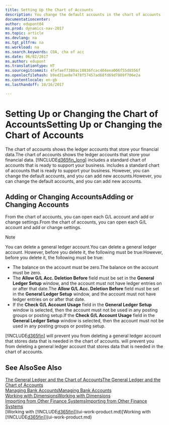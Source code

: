 ```yaml
---
title: Setting Up the Chart of Accounts
description: You change the default accounts in the chart of accounts (COA), and you can add new accounts.
documentationcenter: 
author: edupont04
ms.prod: dynamics-nav-2017
ms.topic: article
ms.devlang: na
ms.tgt_pltfrm: na
ms.workload: na
ms.search.keywords: COA, cha of acc
ms.date: 06/02/2017
ms.author: edupont
ms.translationtype: HT
ms.sourcegitcommit: 4fefaef7380ac10836fcac404eea006f55d8556f
ms.openlocfilehash: b9ed31ae8e7478f57457ad68fd69d7809f706e2a
ms.contentlocale: en-gb
ms.lasthandoff: 10/16/2017

---
```

# <a name="setting-up-or-changing-the-chart-of-accounts"></a><span data-ttu-id="372cb-103">Setting Up or Changing the Chart of Accounts</span><span class="sxs-lookup"><span data-stu-id="372cb-103">Setting Up or Changing the Chart of Accounts</span></span>
<span data-ttu-id="372cb-104">The chart of accounts shows the ledger accounts that store your financial data.</span><span class="sxs-lookup"><span data-stu-id="372cb-104">The chart of accounts shows the ledger accounts that store your financial data.</span></span> [!INCLUDE[d365fin_long](includes/d365fin_long_md.md)]<span data-ttu-id="372cb-105"> includes a standard chart of accounts that is ready to support your business.</span><span class="sxs-lookup"><span data-stu-id="372cb-105"> includes a standard chart of accounts that is ready to support your business.</span></span>
<span data-ttu-id="372cb-106">However, you can change the default accounts, and you can add new accounts.</span><span class="sxs-lookup"><span data-stu-id="372cb-106">However, you can change the default accounts, and you can add new accounts.</span></span>  

## <a name="adding-or-changing-accounts"></a><span data-ttu-id="372cb-107">Adding or Changing Accounts</span><span class="sxs-lookup"><span data-stu-id="372cb-107">Adding or Changing Accounts</span></span>
<span data-ttu-id="372cb-108">From the chart of accounts, you can open each G/L account and add or change settings.</span><span class="sxs-lookup"><span data-stu-id="372cb-108">From the chart of accounts, you can open each G/L account and add or change settings.</span></span>

> [!NOTE]  
>   <span data-ttu-id="372cb-109">You can delete a general ledger account.</span><span class="sxs-lookup"><span data-stu-id="372cb-109">You can delete a general ledger account.</span></span> <span data-ttu-id="372cb-110">However, before you delete it, the following must be true:</span><span class="sxs-lookup"><span data-stu-id="372cb-110">However, before you delete it, the following must be true:</span></span>  

* <span data-ttu-id="372cb-111">The balance on the account must be zero.</span><span class="sxs-lookup"><span data-stu-id="372cb-111">The balance on the account must be zero.</span></span>  
* <span data-ttu-id="372cb-112">The **Allow G/L Acc. Deletion Before** field must be set in the **General Ledger Setup** window, and the account must not have ledger entries on or after that date.</span><span class="sxs-lookup"><span data-stu-id="372cb-112">The **Allow G/L Acc. Deletion Before** field must be set in the **General Ledger Setup** window, and the account must not have ledger entries on or after that date.</span></span>  
* <span data-ttu-id="372cb-113">If the **Check G/L Account Usage** field in the **General Ledger Setup** window is selected, then the account must not be used in any posting groups or posting setup.</span><span class="sxs-lookup"><span data-stu-id="372cb-113">If the **Check G/L Account Usage** field in the **General Ledger Setup** window is selected, then the account must not be used in any posting groups or posting setup.</span></span>  

[!INCLUDE[d365fin](includes/d365fin_md.md)]<span data-ttu-id="372cb-114"> will prevent you from deleting a general ledger account that stores data that is needed in the chart of accounts.</span><span class="sxs-lookup"><span data-stu-id="372cb-114"> will prevent you from deleting a general ledger account that stores data that is needed in the chart of accounts.</span></span>  

## <a name="see-also"></a><span data-ttu-id="372cb-115">See Also</span><span class="sxs-lookup"><span data-stu-id="372cb-115">See Also</span></span>
[<span data-ttu-id="372cb-116">The General Ledger and the Chart of Accounts</span><span class="sxs-lookup"><span data-stu-id="372cb-116">The General Ledger and the Chart of Accounts</span></span>](finance-general-ledger.md)  
[<span data-ttu-id="372cb-117">Managing Bank Accounts</span><span class="sxs-lookup"><span data-stu-id="372cb-117">Managing Bank Accounts</span></span>](bank-manage-bank-accounts.md)  
[<span data-ttu-id="372cb-118">Working with Dimensions</span><span class="sxs-lookup"><span data-stu-id="372cb-118">Working with Dimensions</span></span>](finance-dimensions.md)  
[<span data-ttu-id="372cb-119">Importing from Other Finance Systems</span><span class="sxs-lookup"><span data-stu-id="372cb-119">Importing from Other Finance Systems</span></span>](upload-data.md)  
<span data-ttu-id="372cb-120">[Working with [!INCLUDE[d365fin](includes/d365fin_md.md)]](ui-work-product.md)</span><span class="sxs-lookup"><span data-stu-id="372cb-120">[Working with [!INCLUDE[d365fin](includes/d365fin_md.md)]](ui-work-product.md)</span></span>  

## 

